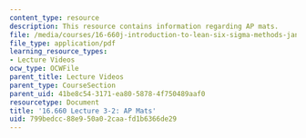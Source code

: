 ```yaml
---
content_type: resource
description: This resource contains information regarding AP mats.
file: /media/courses/16-660j-introduction-to-lean-six-sigma-methods-january-iap-2012/799bedcc88e950a02caafd1b6366de29_MIT6_660JIAP12_3-2APVari.pdf
file_type: application/pdf
learning_resource_types:
- Lecture Videos
ocw_type: OCWFile
parent_title: Lecture Videos
parent_type: CourseSection
parent_uid: 41be8c54-3171-ea80-5878-4f750489aaf0
resourcetype: Document
title: '16.660 Lecture 3-2: AP Mats'
uid: 799bedcc-88e9-50a0-2caa-fd1b6366de29
---
```

